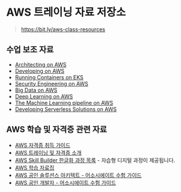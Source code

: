 # AWS 트레이닝 자료 저장소

> https://bit.ly/aws-class-resources

## 수업 보조 자료

- [Architecting on AWS](Architecting_on_AWS/)
- [Developing on AWS](Developing_on_AWS/)
- [Running Containers on EKS](Running_Containers_on_EKS/)
- [Security Engineering on AWS](http://bit.ly/secontents)
- [Big Data on AWS](http://bit.ly/bdonaws)
- [Deep Learning on AWS](http://bit.ly/dlonaws)
- [The Machine Learning pipeline on AWS](http://bit.ly/ml-pipeline)
- [Developing Serverless Solutions on AWS](Developing_Serverless_Solutions_on_AWS/)

## AWS 학습 및 자격증 관련 자료

- [AWS 자격증 취득 가이드](https://bit.ly/AWS자격증취득가이드)
- [AWS 트레이닝 및 자격증 소개](http://bit.ly/aws-tnc-intro)
- [AWS Skill Builder 한글화 과정 목록](AWS_Skill_Builder/) - 자습형 디지털 과정이 제공됩니다.
- [AWS 학습 자료집](http://bit.ly/aws-study-resource)
- [AWS 공인 솔루션스 아키텍트 - 어소시에이트 수험 가이드](http://bit.ly/sacertguide)
- [AWS 공인 개발자 - 어소시에이트 수험 가이드](http://bit.ly/devcertguide)
